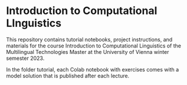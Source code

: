 # Introduction to Computational LInguistics 

This repository contains tutorial notebooks, project instructions, and materials for the course Introduction to Computational Linguistics of the Multilingual Technologies Master at the University of Vienna winter semester 2023.

In the folder tutorial, each Colab notebook with exercises comes with a model solution that is published after each lecture. 

